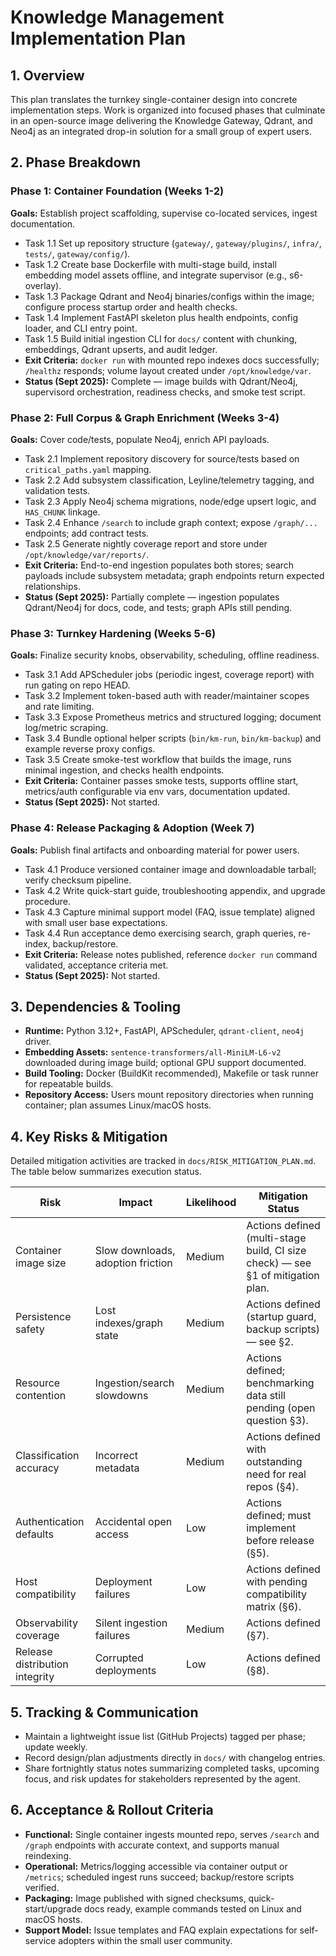 # Knowledge Management Implementation Plan

## 1. Overview
This plan translates the turnkey single-container design into concrete implementation steps. Work is organized into focused phases that culminate in an open-source image delivering the Knowledge Gateway, Qdrant, and Neo4j as an integrated drop-in solution for a small group of expert users.

## 2. Phase Breakdown

### Phase 1: Container Foundation (Weeks 1-2)
**Goals:** Establish project scaffolding, supervise co-located services, ingest documentation.
- Task 1.1 Set up repository structure (`gateway/`, `gateway/plugins/`, `infra/`, `tests/`, `gateway/config/`).
- Task 1.2 Create base Dockerfile with multi-stage build, install embedding model assets offline, and integrate supervisor (e.g., s6-overlay).
- Task 1.3 Package Qdrant and Neo4j binaries/configs within the image; configure process startup order and health checks.
- Task 1.4 Implement FastAPI skeleton plus health endpoints, config loader, and CLI entry point.
- Task 1.5 Build initial ingestion CLI for `docs/` content with chunking, embeddings, Qdrant upserts, and audit ledger.
- **Exit Criteria:** `docker run` with mounted repo indexes docs successfully; `/healthz` responds; volume layout created under `/opt/knowledge/var`.
- **Status (Sept 2025):** Complete — image builds with Qdrant/Neo4j, supervisord orchestration, readiness checks, and smoke test script.

### Phase 2: Full Corpus & Graph Enrichment (Weeks 3-4)
**Goals:** Cover code/tests, populate Neo4j, enrich API payloads.
- Task 2.1 Implement repository discovery for source/tests based on `critical_paths.yaml` mapping.
- Task 2.2 Add subsystem classification, Leyline/telemetry tagging, and validation tests.
- Task 2.3 Apply Neo4j schema migrations, node/edge upsert logic, and `HAS_CHUNK` linkage.
- Task 2.4 Enhance `/search` to include graph context; expose `/graph/...` endpoints; add contract tests.
- Task 2.5 Generate nightly coverage report and store under `/opt/knowledge/var/reports/`.
- **Exit Criteria:** End-to-end ingestion populates both stores; search payloads include subsystem metadata; graph endpoints return expected relationships.
- **Status (Sept 2025):** Partially complete — ingestion populates Qdrant/Neo4j for docs, code, and tests; graph APIs still pending.

### Phase 3: Turnkey Hardening (Weeks 5-6)
**Goals:** Finalize security knobs, observability, scheduling, offline readiness.
- Task 3.1 Add APScheduler jobs (periodic ingest, coverage report) with run gating on repo HEAD.
- Task 3.2 Implement token-based auth with reader/maintainer scopes and rate limiting.
- Task 3.3 Expose Prometheus metrics and structured logging; document log/metric scraping.
- Task 3.4 Bundle optional helper scripts (`bin/km-run`, `bin/km-backup`) and example reverse proxy configs.
- Task 3.5 Create smoke-test workflow that builds the image, runs minimal ingestion, and checks health endpoints.
- **Exit Criteria:** Container passes smoke tests, supports offline start, metrics/auth configurable via env vars, documentation updated.
- **Status (Sept 2025):** Not started.

### Phase 4: Release Packaging & Adoption (Week 7)
**Goals:** Publish final artifacts and onboarding material for power users.
- Task 4.1 Produce versioned container image and downloadable tarball; verify checksum pipeline.
- Task 4.2 Write quick-start guide, troubleshooting appendix, and upgrade procedure.
- Task 4.3 Capture minimal support model (FAQ, issue template) aligned with small user base expectations.
- Task 4.4 Run acceptance demo exercising search, graph queries, re-index, backup/restore.
- **Exit Criteria:** Release notes published, reference `docker run` command validated, acceptance criteria met.
- **Status (Sept 2025):** Not started.

## 3. Dependencies & Tooling
- **Runtime:** Python 3.12+, FastAPI, APScheduler, `qdrant-client`, `neo4j` driver.
- **Embedding Assets:** `sentence-transformers/all-MiniLM-L6-v2` downloaded during image build; optional GPU support documented.
- **Build Tooling:** Docker (BuildKit recommended), Makefile or task runner for repeatable builds.
- **Repository Access:** Users mount repository directories when running container; plan assumes Linux/macOS hosts.

## 4. Key Risks & Mitigation

Detailed mitigation activities are tracked in `docs/RISK_MITIGATION_PLAN.md`. The table below summarizes execution status.

| Risk | Impact | Likelihood | Mitigation Status |
|------|--------|------------|-------------------|
| Container image size | Slow downloads, adoption friction | Medium | Actions defined (multi-stage build, CI size check) — see §1 of mitigation plan. |
| Persistence safety | Lost indexes/graph state | Medium | Actions defined (startup guard, backup scripts) — see §2. |
| Resource contention | Ingestion/search slowdowns | Medium | Actions defined; benchmarking data still pending (open question §3). |
| Classification accuracy | Incorrect metadata | Medium | Actions defined with outstanding need for real repos (§4). |
| Authentication defaults | Accidental open access | Low | Actions defined; must implement before release (§5). |
| Host compatibility | Deployment failures | Low | Actions defined with pending compatibility matrix (§6). |
| Observability coverage | Silent ingestion failures | Medium | Actions defined (§7). |
| Release distribution integrity | Corrupted deployments | Low | Actions defined (§8). |

## 5. Tracking & Communication
- Maintain a lightweight issue list (GitHub Projects) tagged per phase; update weekly.
- Record design/plan adjustments directly in `docs/` with changelog entries.
- Share fortnightly status notes summarizing completed tasks, upcoming focus, and risk updates for stakeholders represented by the agent.

## 6. Acceptance & Rollout Criteria
- **Functional:** Single container ingests mounted repo, serves `/search` and `/graph` endpoints with accurate context, and supports manual reindexing.
- **Operational:** Metrics/logging accessible via container output or `/metrics`; scheduled ingest runs succeed; backup/restore scripts verified.
- **Packaging:** Image published with signed checksums, quick-start/upgrade docs ready, example commands tested on Linux and macOS hosts.
- **Support Model:** Issue templates and FAQ explain expectations for self-service adopters within the small user community.
